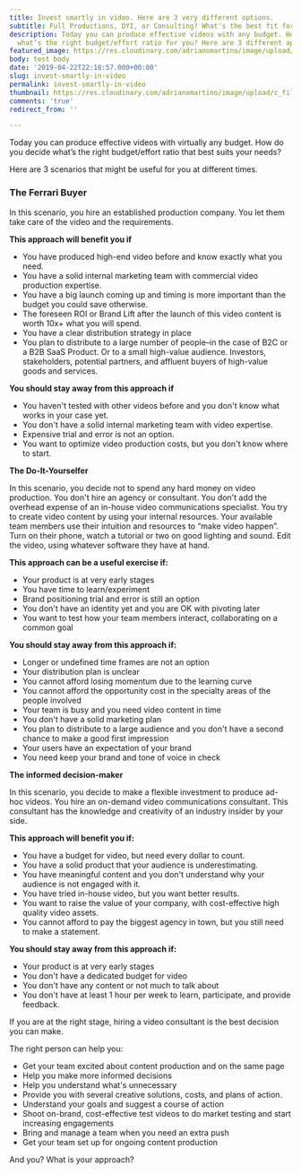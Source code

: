 ```yaml
---
title: Invest smartly in video. Here are 3 very different options.
subtitle: Full Productions, DYI, or Consulting? What's the best fit for you?
description: Today you can produce effective videos with any budget. How do you decide
  what’s the right budget/effort ratio for you? Here are 3 different approaches
featured_image: https://res.cloudinary.com/adrianomartino/image/upload/c_limit,q_60,w_1500/adrianomartinocom/Adriano_Martino_Video_Marketing_rgg8m2.jpg
body: test body
date: '2019-04-22T22:18:57.000+00:00'
slug: invest-smartly-in-video
permalink: invest-smartly-in-video
thumbnail: https://res.cloudinary.com/adrianomartino/image/upload/c_fill,g_xy_center,h_325,q_60,w_650/adrianomartinocom/Adriano_Martino_Video_Marketing_rgg8m2.jpg
comments: 'true'
redirect_from: ''

---
```

Today you can produce effective videos with virtually any budget. How do you decide what’s the right budget/effort ratio that best suits your needs?

Here are 3 scenarios that might be useful for you at different times.

### **The Ferrari Buyer**

In this scenario, you hire an established production company. You let them take care of the video and the requirements.

**This approach will benefit you if**

* You have produced high-end video before and know exactly what you need.
* You have a solid internal marketing team with commercial video production expertise.
* You have a big launch coming up and timing is more important than the budget you could save otherwise.
* The foreseen ROI or Brand Lift after the launch of this video content is worth 10x+ what you will spend.
* You have a clear distribution strategy in place
* You plan to distribute to a large number of people–in the case of B2C or a B2B SaaS Product. Or to a small high-value audience. Investors, stakeholders, potential partners, and affluent buyers of high-value goods and services.

**You should stay away from this approach if**

* You haven't tested with other videos before and you don't know what works in your case yet.
* You don't have a solid internal marketing team with video expertise.
* Expensive trial and error is not an option.
* You want to optimize video production costs, but you don't know where to start.

**The Do-It-Yourselfer**

In this scenario, you decide not to spend any hard money on video production. You don't hire an agency or consultant. You don't add the overhead expense of an in-house video communications specialist. You try to create video content by using your internal resources. Your available team members use their intuition and resources to “make video happen”. Turn on their phone, watch a tutorial or two on good lighting and sound. Edit the video, using whatever software they have at hand.

**This approach can be a useful exercise if:**

* Your product is at very early stages
* You have time to learn/experiment
* Brand positioning trial and error is still an option
* You don't have an identity yet and you are OK with pivoting later
* You want to test how your team members interact, collaborating on a common goal

**You should stay away from this approach if:**

* Longer or undefined time frames are not an option
* Your distribution plan is unclear
* You cannot afford losing momentum due to the learning curve
* You cannot afford the opportunity cost in the specialty areas of the people involved
* Your team is busy and you need video content in time
* You don't have a solid marketing plan
* You plan to distribute to a large audience and you don't have a second chance to make a good first impression
* Your users have an expectation of your brand
* You need keep your brand and tone of voice in check

**The informed decision-maker**

In this scenario, you decide to make a flexible investment to produce ad-hoc videos. You hire an on-demand video communications consultant. This consultant has the knowledge and creativity of an industry insider by your side.

**This approach will benefit you if:**

* You have a budget for video, but need every dollar to count.
* You have a solid product that your audience is underestimating.
* You have meaningful content and you don't understand why your audience is not engaged with it.
* You have tried in-house video, but you want better results.
* You want to raise the value of your company, with cost-effective high quality video assets.
* You cannot afford to pay the biggest agency in town, but you still need to make a statement.

**You should stay away from this approach if:**

* Your product is at very early stages
* You don't have a dedicated budget for video
* You don't have any content or not much to talk about
* You don't have at least 1 hour per week to learn, participate, and provide feedback.

If you are at the right stage, hiring a video consultant is the best decision you can make.

The right person can help you:

* Get your team excited about content production and on the same page
* Help you make more informed decisions
* Help you understand what's unnecessary
* Provide you with several creative solutions, costs, and plans of action.
* Understand your goals and suggest a course of action
* Shoot on-brand, cost-effective test videos to do market testing and start increasing engagements
* Bring and manage a team when you need an extra push
* Get your team set up for ongoing content production

And you? What is your approach?